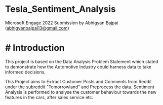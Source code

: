 # Tesla_Sentiment_Analysis

Microsoft Engage 2022 Submission by Abhigyan Bajpai (abhigyanbajpai13@gmail.com)

# # Introduction

This project is based on the Data Analysis Problem Statement which stated to demonstrate how the Automotive Industry could harness data to take informed decisions.

This Project aims to Extract Customer Posts and Comments from Reddit under the subreddit "Tomorrowland" and Preprocess the data. Sentiment Analysis is performed to analyse the customer behaviour towards the new features in the cars, after sales service etc.

